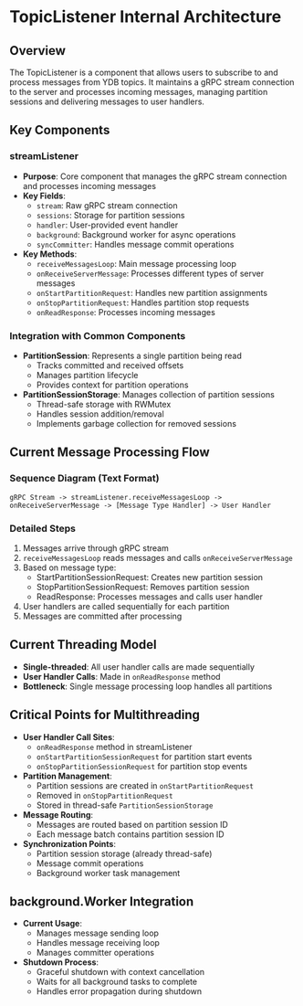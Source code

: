# TopicListener Internal Architecture

## Overview
The TopicListener is a component that allows users to subscribe to and process messages from YDB topics. It maintains a gRPC stream connection to the server and processes incoming messages, managing partition sessions and delivering messages to user handlers.

## Key Components

### streamListener
- **Purpose**: Core component that manages the gRPC stream connection and processes incoming messages
- **Key Fields**:
  - `stream`: Raw gRPC stream connection
  - `sessions`: Storage for partition sessions
  - `handler`: User-provided event handler
  - `background`: Background worker for async operations
  - `syncCommitter`: Handles message commit operations
- **Key Methods**:
  - `receiveMessagesLoop`: Main message processing loop
  - `onReceiveServerMessage`: Processes different types of server messages
  - `onStartPartitionRequest`: Handles new partition assignments
  - `onStopPartitionRequest`: Handles partition stop requests
  - `onReadResponse`: Processes incoming messages

### Integration with Common Components
- **PartitionSession**: Represents a single partition being read
  - Tracks committed and received offsets
  - Manages partition lifecycle
  - Provides context for partition operations
- **PartitionSessionStorage**: Manages collection of partition sessions
  - Thread-safe storage with RWMutex
  - Handles session addition/removal
  - Implements garbage collection for removed sessions

## Current Message Processing Flow

### Sequence Diagram (Text Format)
```
gRPC Stream -> streamListener.receiveMessagesLoop -> onReceiveServerMessage -> [Message Type Handler] -> User Handler
```

### Detailed Steps
1. Messages arrive through gRPC stream
2. `receiveMessagesLoop` reads messages and calls `onReceiveServerMessage`
3. Based on message type:
   - StartPartitionSessionRequest: Creates new partition session
   - StopPartitionSessionRequest: Removes partition session
   - ReadResponse: Processes messages and calls user handler
4. User handlers are called sequentially for each partition
5. Messages are committed after processing

## Current Threading Model
- **Single-threaded**: All user handler calls are made sequentially
- **User Handler Calls**: Made in `onReadResponse` method
- **Bottleneck**: Single message processing loop handles all partitions

## Critical Points for Multithreading
- **User Handler Call Sites**: 
  - `onReadResponse` method in streamListener
  - `onStartPartitionSessionRequest` for partition start events
  - `onStopPartitionSessionRequest` for partition stop events
- **Partition Management**: 
  - Partition sessions are created in `onStartPartitionRequest`
  - Removed in `onStopPartitionRequest`
  - Stored in thread-safe `PartitionSessionStorage`
- **Message Routing**: 
  - Messages are routed based on partition session ID
  - Each message batch contains partition session ID
- **Synchronization Points**:
  - Partition session storage (already thread-safe)
  - Message commit operations
  - Background worker task management

## background.Worker Integration
- **Current Usage**: 
  - Manages message sending loop
  - Handles message receiving loop
  - Manages committer operations
- **Shutdown Process**:
  - Graceful shutdown with context cancellation
  - Waits for all background tasks to complete
  - Handles error propagation during shutdown 